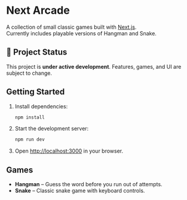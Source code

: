 # Next Arcade

A collection of small classic games built with [Next.js](https://nextjs.org).  
Currently includes playable versions of Hangman and Snake.

## 🚧 Project Status

This project is **under active development**. Features, games, and UI are subject to change.

## Getting Started

1. Install dependencies:
   ```bash
   npm install
   ```
2. Start the development server:
   ```bash
   npm run dev
   ```
3. Open [http://localhost:3000](http://localhost:3000) in your browser.

## Games

- **Hangman** – Guess the word before you run out of attempts.
- **Snake** – Classic snake game with keyboard controls.
